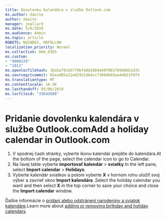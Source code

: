 ```yaml
---
title: Dovolenku kalendára v službe Outlook.com
ms.author: daeite
author: daeite
manager: joallard
ms.date: 5/6/2019
ms.audience: Admin
ms.topic: article
ROBOTS: NOINDEX, NOFOLLOW
localization_priority: Normal
ms.collection: Adm_O365
ms.custom:
- "9000229"
- "1812"
ms.openlocfilehash: 16a5af9cb5779bf4dd1084e697001fb968bb1d35
ms.sourcegitcommit: 01ead85a22e62931db4cc73604b65ae4d923f974
ms.translationtype: MT
ms.contentlocale: sk-SK
ms.lasthandoff: 05/06/2019
ms.locfileid: "33643608"
---
```

# <a name="add-a-holiday-calendar-in-outlookcom"></a><span data-ttu-id="a1d69-102">Pridanie dovolenku kalendára v službe Outlook.com</span><span class="sxs-lookup"><span data-stu-id="a1d69-102">Add a holiday calendar in Outlook.com</span></span>

1. <span data-ttu-id="a1d69-103">V spodnej časti stránky, vyberte ikonu kalendár prejdite do kalendára.</span><span class="sxs-lookup"><span data-stu-id="a1d69-103">At the bottom of the page, select the calendar icon to go to Calendar.</span></span>
1. <span data-ttu-id="a1d69-104">Na ľavej table vyberte **importovať kalendár** > **sviatky**.</span><span class="sxs-lookup"><span data-stu-id="a1d69-104">In the left pane, select **Import calendar** > **Holidays**.</span></span>
1. <span data-ttu-id="a1d69-105">Vyberte kalendár sviatkov a potom vyberte **X** v hornom rohu uložiť svoj výber a zavrieť okno **Import kalendára** .</span><span class="sxs-lookup"><span data-stu-id="a1d69-105">Select the holiday calendar you want and then select **X** in the top corner to save your choice and close the **Import calendar** window.</span></span>

<span data-ttu-id="a1d69-106">Ďalšie informácie o [pridaní alebo odstránení narodeniny a sviatok kalendáre](https://support.office.com/article/b8e636da-fda8-413f-940e-68396efa49a6).</span><span class="sxs-lookup"><span data-stu-id="a1d69-106">Learn more about [adding or removing birthday and holiday calendars](https://support.office.com/article/b8e636da-fda8-413f-940e-68396efa49a6).</span></span>